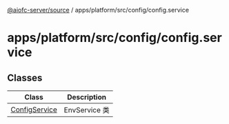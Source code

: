 [@aiofc-server/source](../../../../../index.md) / apps/platform/src/config/config.service

# apps/platform/src/config/config.service

## Classes

| Class | Description |
| ------ | ------ |
| [ConfigService](classes/ConfigService.md) | EnvService 类 |
